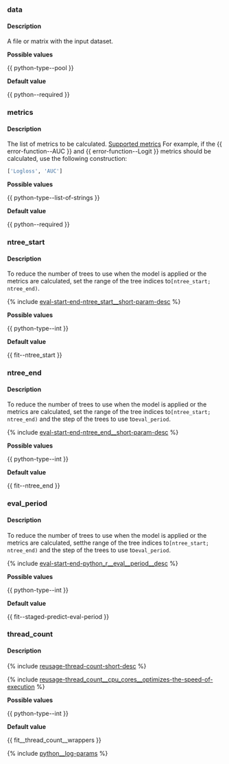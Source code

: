 ### data

#### Description

A file or matrix with the input dataset.

**Possible values**

{{ python-type--pool }}

**Default value**

{{ python--required }}

### metrics

#### Description

The list of metrics to be calculated.
[Supported metrics](../../../references/custom-metric__supported-metrics.md)
For example, if the {{ error-function--AUC }} and {{ error-function--Logit }} metrics should be calculated, use the following construction:

```python
['Logloss', 'AUC']
```

**Possible values**

{{ python-type--list-of-strings }}

**Default value**

{{ python--required }}

### ntree_start

#### Description

To reduce the number of trees to use when the model is applied or the metrics are calculated, set the range of the tree indices to`[ntree_start; ntree_end)`.

{% include [eval-start-end-ntree_start__short-param-desc](../reusage-common-phrases/ntree_start__short-param-desc.md) %}

**Possible values**

{{ python-type--int }}

**Default value**

{{ fit--ntree_start }}


### ntree_end

#### Description

To reduce the number of trees to use when the model is applied or the metrics are calculated, set the range of the tree indices to`[ntree_start; ntree_end)` and the step of the trees to use to`eval_period`.

{% include [eval-start-end-ntree_end__short-param-desc](../reusage-common-phrases/ntree_end__short-param-desc.md) %}

**Possible values**

{{ python-type--int }}

**Default value**

{{ fit--ntree_end }}

### eval_period

#### Description

To reduce the number of trees to use when the model is applied or the metrics are calculated, setthe range of the tree indices to`[ntree_start; ntree_end)` and the step of the trees to use to`eval_period`.


{% include [eval-start-end-python_r__eval__period__desc](../reusage-common-phrases/python_r__eval__period__desc.md) %}

**Possible values**

{{ python-type--int }}

**Default value**

{{ fit--staged-predict-eval-period }}


### thread_count

#### Description

{% include [reusage-thread-count-short-desc](thread-count-short-desc.md) %}


{% include [reusage-thread_count__cpu_cores__optimizes-the-speed-of-execution](thread_count__cpu_cores__optimizes-the-speed-of-execution.md) %}

**Possible values**

{{ python-type--int }}

**Default value**

{{ fit__thread_count__wrappers }}

{% include [python__log-params](../../../_includes/work_src/reusage-python/python__log-params.md) %}
